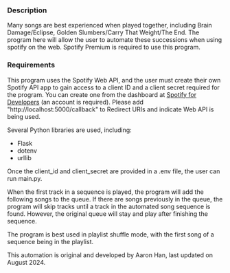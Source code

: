 ### Description
Many songs are best experienced when played together, including Brain Damage/Eclipse, Golden Slumbers/Carry That Weight/The End.
The program here will allow the user to automate these successions when using spotify on the web. 
Spotify Premium is required to use this program. 

### Requirements
This program uses the Spotify Web API, and the user must create their own Spotify API app to gain access to a client ID and a client secret required for the program.
You can create one from the dashboard at [Spotify for Developers](https://developer.spotify.com/dashboard) (an account is required). Please add "http://localhost:5000/callback" to Redirect URIs and indicate Web API is being used. 

Several Python libraries are used, including:
 - Flask
 - dotenv
 - urllib
 
Once the client_id and client_secret are provided in a .env file, the user can run main.py.
    
When the first track in a sequence is played, the program will add the following songs to the queue.
If there are songs previously in the queue, the program will skip tracks until a track in the automated song sequence is found.
However, the original queue will stay and play after finishing the sequence.
    
The program is best used in playlist shuffle mode, with the first song of a sequence being in the playlist.

This automation is original and developed by Aaron Han, last updated on August 2024. 
